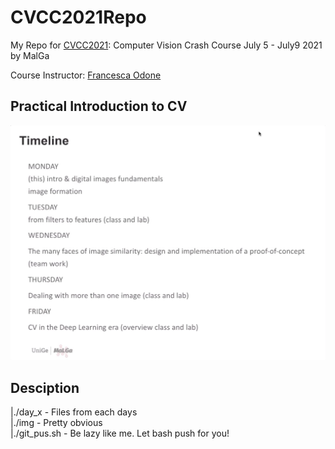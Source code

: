 # CVCC2021Repo
My Repo for [CVCC2021](https://ml.unige.it/education/school/cvcc2021/#references): Computer Vision Crash Course July 5 - July9 2021 by MalGa

Course Instructor: [Francesca Odone](https://scholar.google.com/citations?user=riK7DscAAAAJ&hl=en)

## Practical Introduction to CV
![Timeline](./img/cvcc_timeline.jpeg)

## Desciption
|./day_x - Files from each days  
|./img - Pretty obvious  
|./git_pus.sh - Be lazy like me. Let bash push for you!  